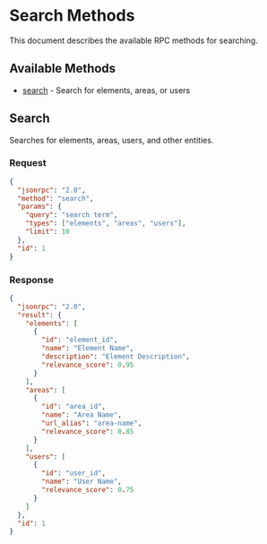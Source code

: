 # Search Methods

This document describes the available RPC methods for searching.

## Available Methods

- [search](#search) - Search for elements, areas, or users

## Search

Searches for elements, areas, users, and other entities.

### Request

```json
{
  "jsonrpc": "2.0",
  "method": "search",
  "params": {
    "query": "search term",
    "types": ["elements", "areas", "users"],
    "limit": 10
  },
  "id": 1
}
```

### Response

```json
{
  "jsonrpc": "2.0",
  "result": {
    "elements": [
      {
        "id": "element_id",
        "name": "Element Name",
        "description": "Element Description",
        "relevance_score": 0.95
      }
    ],
    "areas": [
      {
        "id": "area_id",
        "name": "Area Name",
        "url_alias": "area-name",
        "relevance_score": 0.85
      }
    ],
    "users": [
      {
        "id": "user_id",
        "name": "User Name",
        "relevance_score": 0.75
      }
    ]
  },
  "id": 1
}